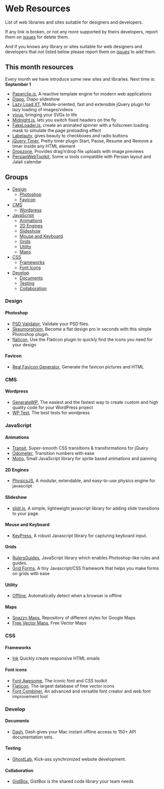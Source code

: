 # Web Resources
List of web libraries and sites suitable for designers and developers.

If any link is broken, or not any more supported by theirs developers, report them on [issues](https://github.com/mohsen-shafiee/Resources/issues) for delete them.

And if you knows any library or sites suitable for web designers and developers that not listed below please report them on [issues](https://github.com/mohsen-shafiee/Resources/issues) to add them.

## This month resources

Every month we have introduce some new sites and libraries. Next time is: **September 1**

- [Paperclip.js](http://paperclipjs.com/), A reactive template engine for modern web applications
- [Diapo](http://www.pixedelic.com/plugins/diapo/), Diapo slideshow
- [Lazy Load XT](https://github.com/ressio/lazy-load-xt), Mobile-oriented, fast and extensible jQuery plugin for lazy loading of images/videos
- [vivus](http://maxwellito.github.io/vivus/), bringing your SVGs to life
- [Midnight.js](http://aerolab.github.io/midnight.js/), lets you switch fixed headers on the fly
- [FakeLoader.js](http://joaopereirawd.github.io/fakeLoader.js/), create an animated spinner with a fullscreen loading mask to simulate the page preloading effect
- [Labelauty](http://fntneves.github.io/jquery-labelauty/), gives beauty to checkboxes and
radio buttons
- [jQuery Timer](http://jquerytimer.com/), Pretty timer plugin
Start, Pause, Resume and Remove a timer inside any HTML element
- [Dropzone](http://www.dropzonejs.com/), Provides drag’n’drop file uploads with image previews
- [PersianWebToolkit](http://babakhani.github.io/PersianWebToolkit/), Some ui tools compatible with Persian layout and Jalali calendar

## Groups
- [Design](#design)
    - [Photoshop](#photoshop)
    - [Favicon](#favicon)
- [CMS](#cms)
    - [Wordpress](#wordpress)
- [JavaScript](#javascript)
    - [Animations](#animations)
    - [2D Engines](#2d-engines)
    - [Slideshow](#slideshow)
    - [Mouse and Keyboard](#mouse-and-keyboard)
    - [Grids](#grids)
    - [Utility](#utility)
    - [Maps](#maps)
- [CSS](#css)
    - [Frameworks](#frameworks)
    - [Font Icons](#font-icons)
- [Develop](#develop)
    - [Documents](#documents)
    - [Testing](#testing)
    - [Collaboration](#collaboration)


<a name="design"></a>
### Design

<a name="photoshop"></a>
#### Photoshop

- [PSD Validator](http://www.psdvalidator.com/), Validate your PSD files.
- [Skeumorphism](http://skeuomorphism.it/), Become a flat design pro in seconds with this simple Photoshop plugin.
- [flaticon](http://www.flaticon.com/download-plugin), Use the FlatIcon plugin to quickly find the icons you need for your design

<a name="favicon"></a>
#### Favicon

- [Real Favicon Generator](http://realfavicongenerator.net/), Generate the favicon pictures and HTML

<a name="cms"></a>
### CMS

<a name="wordpress"></a>
#### Wordpress

- [GenerateWP](http://generatewp.com/), The easiest and the fastest way to create custom and high quality code for your WordPress project
- [WP Test](http://wptest.io/), The best tests for wordpress

<a name="javascript"></a>
### JavaScript

<a name="animations"></a>
#### Animations

- [Transit](http://ricostacruz.com/jquery.transit/), Super-smooth CSS transitions & transformations for jQuery
- [Odometer](http://github.hubspot.com/odometer/docs/welcome/), Transition numbers with ease
- [Motio](http://darsa.in/motio/), Small JavaScript library for sprite based animations and panning

<a name="2d-engines"></a>
#### 2D Engines

- [PhysicsJS](http://wellcaffeinated.net/PhysicsJS/), A modular, extendable, and easy-to-use physics engine for javascript

<a name="slideshow"></a>
#### Slideshow

- [slidr.js](http://www.bchanx.com/slidr), A simple, lightweight javascript library for adding slide transitions to your page.

<a name="mouse-and-keyboard"></a>
#### Mouse and Keyboard

- [KeyPress](http://dmauro.github.io/Keypress/), A robust Javascript library for capturing keyboard input.

<a name="grids"></a>
#### Grids

- [RulersGuides](http://mark-rolich.github.io/RulersGuides.js/), JavaScript library which enables Photoshop-like rules and guides.
- [Grid Forms](http://kumailht.com/gridforms/), A tiny Javascript/CSS framework that helps you make forms on grids with ease

<a name="utility"></a>
#### Utility

- [Offline](http://github.hubspot.com/offline/), Automatically detect when a browser is offline

<a name="maps"></a>
#### Maps
- [Snazzy Maps](https://snazzymaps.com/), Repository of different styles for Google Maps
- [Free Vector Maps](https://freevectormaps.com/), Free Vector Maps

<a name="css"></a>
### CSS

<a name="Frameworks"></a>
#### Frameworks

- [Ink](http://zurb.com/ink/) Quickly create responsive HTML emails

<a name="font-icons"></a>
#### Font icons

- [Font Awesome](http://fontawesome.io/), The iconic font and CSS toolkit
- [Flaticon](http://www.flaticon.com/), The largest database of free vector icons
- [Font Combiner](http://fontcombiner.com/), An advanced and versatile font creator and web font improvement tool

<a name="develop"></a>
### Develop

<a name="documents"></a>
#### Documents

- [Dash](https://kapeli.com/dash), Dash gives your Mac instant offline access to 150+ API documentation sets.

<a name="testing"></a>
#### Testing

- [GhostLab](http://vanamco.com/ghostlab/), Kick-ass synchronized website development.

<a name="collaboration"></a>
#### Collaboration

- [GistBox](http://www.gistboxapp.com/), GistBox is the shared code library your team needs
